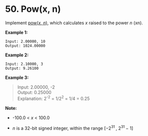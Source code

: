 # 50. Pow(x, n)

Implement [pow(*x*, *n*)](http://www.cplusplus.com/reference/valarray/pow/), which calculates *x* raised to the power *n* (xn).

**Example 1:**

```
Input: 2.00000, 10
Output: 1024.00000
```

**Example 2:**

```
Input: 2.10000, 3
Output: 9.26100
```

**Example 3:**


> Input: 2.00000, -2  
> Output: 0.25000  
> Explanation: 2<sup>-2</sup> = 1/2<sup>2</sup> = 1/4 = 0.25


**Note:**

- -100.0 < *x* < 100.0

- *n* is a 32-bit signed integer, within the range [−2<sup>31 </sup>, 2<sup>31 </sup>− 1]
